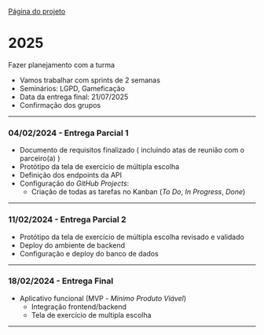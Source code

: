 [Página do projeto](https://projetos-si-iftm.github.io/)

# 2025

Fazer planejamento com a turma
- Vamos trabalhar com sprints de 2 semanas
- Seminários: LGPD, Gameficação
- Data da entrega final: 21/07/2025
- Confirmação dos grupos

---

### **04/02/2024** - **Entrega Parcial 1**  
- Documento de requisitos finalizado ( incluindo atas de reunião com o parceiro(a) ) 
- Protótipo da tela de exercício de múltipla escolha
- Definição dos endpoints da API  
- Configuração do *GitHub Projects*:  
  - Criação de todas as tarefas no Kanban (*To Do*, *In Progress*, *Done*)  

---

### **11/02/2024** - **Entrega Parcial 2**  
- Protótipo da tela de exercício de múltipla escolha revisado e validado  
- Deploy do ambiente de backend  
- Configuração e deploy do banco de dados  

---

### **18/02/2024** - **Entrega Final**  
- Aplicativo funcional (MVP - *Mínimo Produto Viável*)  
  - Integração frontend/backend  
  - Tela de exercício de multipla escolha  

---
